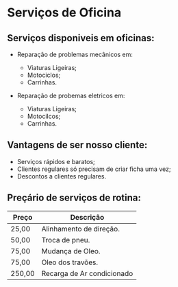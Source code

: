 # Serviços de Oficina

## Serviços disponiveis em oficinas:

+ Reparação de problemas mecânicos em: 
    + Viaturas Ligeiras;
    + Motociclos;
    + Carrinhas.


+ Reparação de probemas eletricos em:
    + Viaturas Ligeiras;
    + Motocilcos;
    + Carrinhas.

## Vantagens de ser nosso cliente:
+ Serviços rápidos e baratos;
+ Clientes regulares só precisam de criar ficha uma vez;
+ Descontos a clientes regulares.


## Preçário de serviços de rotina:

|  Preço | Descrição |
| ------ | ----------- |
| 25,00  | Alinhamento de direção.|
| 50,00  | Troca de pneu. |
| 75,00  | Mudança de Oleo. |
| 75,00  | Oleo dos travões.
| 250,00 | Recarga de Ar condicionado|

